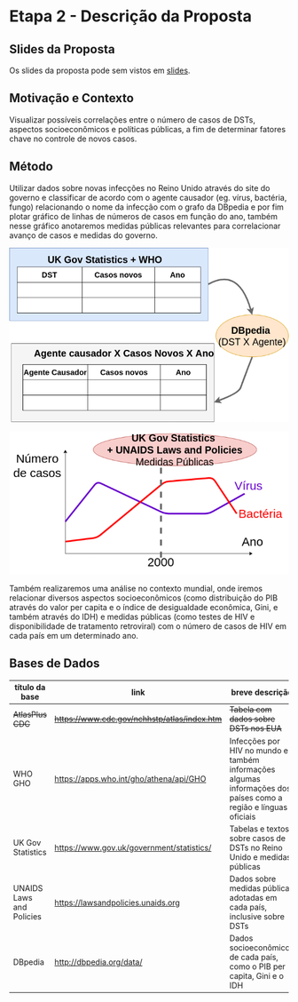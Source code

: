 # Etapa 2 - Descrição da Proposta

## Slides da Proposta
Os slides da proposta pode sem vistos em [slides](slides/proposta_apresentação.pdf).

## Motivação e Contexto
Visualizar possíveis correlações entre o número de casos de DSTs, aspectos socioeconômicos e políticas públicas, a fim de determinar fatores chave no controle de novos casos.

## Método
[TODO]: <> (atualizar a metodologia do Reino Unido assim que possível!)
Utilizar dados sobre novas infecções no Reino Unido através do site do governo e classificar de acordo com o agente causador (eg. vírus, bactéria, fungo) relacionando o nome da infecção com o grafo da DBpedia e por fim plotar gráfico de linhas de números de casos em função do ano, também nesse gráfico anotaremos medidas públicas relevantes para correlacionar avanço de casos e medidas do governo.

![criar-tabela-e-linkar-com-dbpedia](images/Metodologia-3.png)

![grafico-final](images/Metodologia-1.png)

Também realizaremos uma análise no contexto mundial, onde iremos relacionar diversos aspectos socioeconômicos (como distribuição do PIB através do valor per capita e o índice de desigualdade econômica, Gini, e também através do IDH) e medidas públicas (como testes de HIV e disponibilidade de tratamento retroviral) com o número de casos de HIV em cada país em um determinado ano.

## Bases de Dados
| título da base           | link                                                                          | breve descrição             |
| ------------------------ | ----------------------------------------------------------------------------- | --------------------------- |
|<s>AtlasPlus CDC</s>            | ~~https://www.cdc.gov/nchhstp/atlas/index.htm~~                                   | ~~Tabela com dados sobre DSTs nos EUA~~ |
| WHO GHO                  | https://apps.who.int/gho/athena/api/GHO                                       | Infecções por HIV no mundo e também informações algumas informações dos países como a região e línguas oficiais  |
| UK Gov Statistics        | https://www.gov.uk/government/statistics/                                     | Tabelas e textos sobre casos de DSTs no Reino Unido e medidas públicas |
| UNAIDS Laws and Policies | https://lawsandpolicies.unaids.org                                            | Dados sobre medidas públicas adotadas em cada país, inclusive sobre DSTs |
| DBpedia                  | http://dbpedia.org/data/| Dados socioeconômicos de cada país, como o PIB per capita, Gini e o IDH |